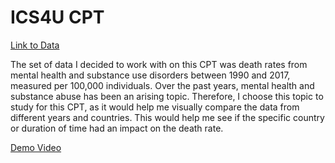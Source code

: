 # ICS4U CPT 
[Link to Data](https://ourworldindata.org/grapher/death-rates-from-mental-health-and-substance-use-disorders?tab=chart) 

The set of data I decided to work with on this CPT was death rates from mental health and substance use disorders between 1990 and 2017, measured per 100,000 individuals. Over the past years, mental health and substance abuse has been an arising topic. Therefore, I choose this topic to study for this CPT, as it would help me visually compare the data from different years and countries. This would help me see if the specific country or duration of time had an impact on the death rate. 

[Demo Video](https://drive.google.com/file/d/1HcoyXSu6LeG8FKSmj7zr9-49jshwhPs6/view?usp=sharing)